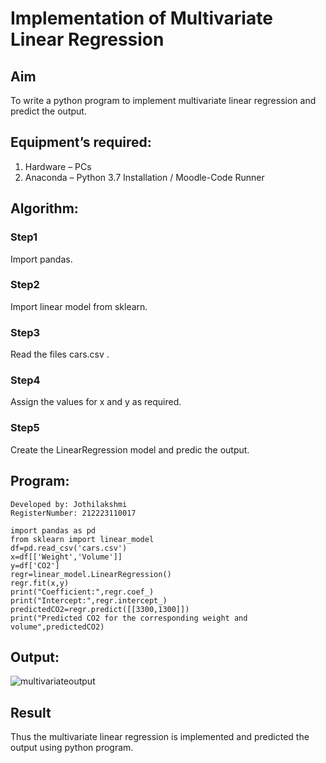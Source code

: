 # Implementation of Multivariate Linear Regression
## Aim
To write a python program to implement multivariate linear regression and predict the output.
## Equipment’s required:
1.	Hardware – PCs
2.	Anaconda – Python 3.7 Installation / Moodle-Code Runner
## Algorithm:
### Step1
Import pandas.

### Step2
Import linear model from sklearn.

### Step3
Read the files cars.csv .

### Step4
Assign the values for x and y as required.

### Step5
Create the LinearRegression model and predic the output.

## Program:
```
Developed by: Jothilakshmi
RegisterNumber: 212223110017

import pandas as pd
from sklearn import linear_model
df=pd.read_csv('cars.csv')
x=df[['Weight','Volume']]
y=df['CO2']
regr=linear_model.LinearRegression()
regr.fit(x,y)
print("Coefficient:",regr.coef_)
print("Intercept:",regr.intercept_)
predictedCO2=regr.predict([[3300,1300]])
print("Predicted CO2 for the corresponding weight and volume",predictedCO2)
```
## Output:
![multivariateoutput](https://github.com/Jothilakshmi12/Multivariate-Linear-Regression/assets/138849182/47185100-48b3-4e66-b9ce-bdebc65ca535)


## Result
Thus the multivariate linear regression is implemented and predicted the output using python program.
